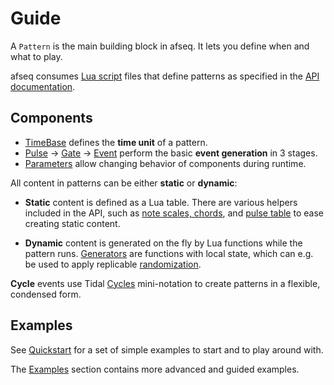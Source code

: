 # Guide

A `Pattern` is the main building block in afseq. It lets you define when and what to play.

afseq consumes [Lua script](https://www.lua.org/) files that define patterns as specified in the [API documentation](../API/).

## Components

- [TimeBase](./timebase.md) defines the **time unit** of a pattern.
- [Pulse](./pulse.md) → [Gate](./gate.md) → [Event](./event.md) perform the basic **event generation** in 3 stages.
- [Parameters](./parameters.md) allow changing behavior of components during runtime.

All content in patterns can be either **static** or **dynamic**:

- **Static** content is defined as a Lua table. There are various helpers included in the API, such as [note scales, chords](./notes&scales.md), and [pulse table](../API/pulse.md) to ease creating static content.

- **Dynamic** content is generated on the fly by Lua functions while the pattern runs. [Generators](../extras/generators.md) are functions with local state, which can e.g. be used to apply replicable [randomization](../extras/randomization.md).

**Cycle** events use Tidal [Cycles](./cycles.md) mini-notation to create patterns in a flexible, condensed form.

## Examples

See [Quickstart](../quickstart.md) for a set of simple examples to start and to play around with. 

The [Examples](../examples/README.md) section contains more advanced and guided examples. 
